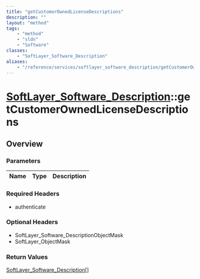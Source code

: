 ```yaml
---
title: "getCustomerOwnedLicenseDescriptions"
description: ""
layout: "method"
tags:
    - "method"
    - "sldn"
    - "Software"
classes:
    - "SoftLayer_Software_Description"
aliases:
    - "/reference/services/softlayer_software_description/getCustomerOwnedLicenseDescriptions"
---
```

# [SoftLayer_Software_Description](/reference/services/SoftLayer_Software_Description)::getCustomerOwnedLicenseDescriptions




## Overview 


### Parameters 
|Name | Type | Description |
| --- | --- | --- |


### Required Headers
* authenticate

### Optional Headers
* SoftLayer_Software_DescriptionObjectMask
* SoftLayer_ObjectMask

### Return Values
<a href='/reference/datatypes/SoftLayer_Software_Description'>SoftLayer_Software_Description[] </a>

